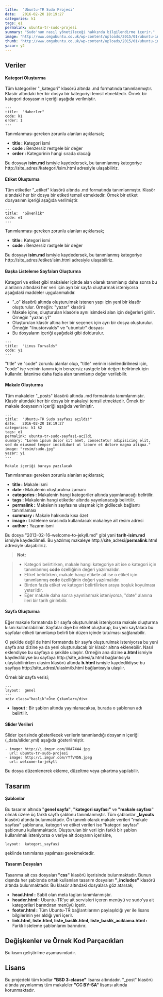 ```yaml
---
title:  "Ubuntu-TR Sudo Projesi"
date:   2016-02-20 18:19:27
categories: k1
tags: e1
permalink: ubuntu-tr-sudo-projesi
summary: "Sudo'nun nasıl yönetileceği hakkında bilgilendirme içerir."
image: "http://www.omgubuntu.co.uk/wp-content/uploads/2015/01/ubuntu-internet-of-things.jpg"
thumb: "http://www.omgubuntu.co.uk/wp-content/uploads/2015/01/ubuntu-internet-of-things-350x200.jpg"
yazar: y2
---
```


Veriler
---------

#### Kategori Oluşturma
Tüm kategoriler "_kategori" klasörü altında .md formatında tanımlanmıştır. Klasör altındaki her bir dosya bir kategoriyi temsil etmektedir. Örnek bir kategori dosyasının içeriği aşağıda verilmiştir.

```
---
title:  "Haberler"
code: k1
order: 1
---
```

Tanımlanması gereken zorunlu alanları açıklarsak;

- **title :** Kategori ismi
- **code :** Benzersiz restgele bir değer
- **order :** Kategorinin hangi sırada olacağı

Bu dosyayı **isim.md** ismiyle kaydedersek, bu tanımlanmış kategoriye http://site_adresi/kategori/isim.html adresiyle ulaşabiliriz.

#### Etiket Oluşturma
Tüm etiketler "_etiket" klasörü altında .md formatında tanımlanmıştır. Klasör altındaki her bir dosya bir etiketi temsil etmektedir. Örnek bir etiket dosyasının içeriği aşağıda verilmiştir.

```
---
title:  "Güvenlik"
code: e1
---
```

Tanımlanması gereken zorunlu alanları açıklarsak;

- **title :** Kategori ismi
- **code :** Benzersiz rastgele bir değer

Bu dosyayı **isim.md** ismiyle kaydedersek, bu tanımlanmış kategoriye http://site_adresi/etiket/isim.html adresiyle ulaşabiliriz.

#### Başka Listeleme Sayfaları Oluşturma
Kategori ve etiket gibi makaleler içinde alan olarak tanımlanıp daha sonra bu alanların altındaki her veri için ayrı bir sayfa oluşturmak isteniyorsa aşağıdaki maddeler uygulanmalıdır.

- "_o" klasörü altında oluşturulmak istenen yapı için yeni bir klasör oluşturulur. Örneğin: "yazar" klasörü
- Makale içine, oluşturulan klasörle aynı isimdeki alan için değerleri girilir. Örneğin "yazar: y1"
- Oluşturulan klasör altına her bir seçenek için ayrı bir dosya oluşturulur. Örneğin "linustorvalds" ve "ubuntutr" dosyası
- Bu dosyaların içeriği aşağıdaki gibi doldurulur.

```
---
title:  "Linus Torvalds"
code: y1
---
```
"title" ve "code" zorunlu alanlar olup, "title" verinin isimlendirilmesi için, "code" ise verinin tanımı için benzersiz rastgele bir
değeri belirtmek için kullanılır. İstenirse daha fazla alan tanımlanıp değer verilebilir. 

#### Makale Oluşturma
Tüm makaleler "_posts" klasörü altında .md formatında tanımlanmıştır. Klasör altındaki her bir dosya bir makaleyi temsil etmektedir. Örnek bir makale dosyasının içeriği aşağıda verilmiştir.

```
---
title:  "Ubuntu-TR Sudo sayfası açıldı!"
date:   2016-02-20 18:19:27
categories: k1 k2
tags: e1
permalink: ubuntu-tr-sudo-sayfasi-acildi
summary: "Lorem ipsum dolor sit amet, consectetur adipisicing elit, sed do eiusmod tempor incididunt ut labore et dolore magna aliqua."
image: "resim/sudo.jpg"
yazar: y1
---

Makale içeriği buraya yazılacak
```

Tanımlanması gereken zorunlu alanları açıklarsak;

- **title :** Makale ismi
- **date :** Makalenin oluşturulma zamanı
- **categories :** Makalenin hangi kategoriler altında yayınlanacağı belirtilir.
- **tags :** Makalenin hangi etiketler altında yayınlanacağı belirtilir.
- **permalink :** Makalenin sayfasına ulaşmak için gidilecek bağlantı tanımlaması
- **summary :** Makale hakkında kısa özet
- **image :** Listeleme sırasında kullanılacak makaleye ait resim adresi
- **author :** Yazarın ismi 

Bu dosya "2013-02-16-welcome-to-jekyll.md" gibi yani **tarih-isim.md** ismiyle kaydedilmeli. Bu yazılmış makaleye http://site_adresi/**permalink**.html adresiyle ulaşabiliriz.

> **Not:**

> - Kategori belirtirken, makale hangi kategoriye ait ise o kategori için tanımlanmış **code** özelliğinin değeri yazılmalıdır.
> - Etiket belirtirken, makale hangi etikete ait ise o etiket için tanımlanmış **code** özelliğinin değeri yazılmalıdır.
> - Birden fazla etiket ve kategori belirtilirken araya boşluk koyulması yeterlidir.
> - Eğer makale daha sonra yayınlanmak isteniyorsa, "date" alanına ileri bir tarih girilebilir.

#### Sayfa Oluşturma
Eğer makale formatında bir sayfa oluşturulmak isteniyorsa makale oluşturma kısmı kullanılabilinir. Sayfalar diye bir etiket oluşturup, bu yeni sayfalara bu sayfalar etiketi tanımlanıp belirli bir düzen içinde tutulması sağlanabilir.

O şekilde değil de html formatında bir sayfa oluşturulmak isteniyorsa bu yeni sayfa ana dizine ya da yeni oluşturulacak bir klasör altına eklenebilir. Nasıl eklendiyse bu sayfaya o şekilde ulaşılır. Örneğin ana dizine **a.html** ismiyle kaydedildiyse bu sayfaya http://site_adresi/a.html bağlantısıyla ulaşılabilinirken ulasim klasörü altında **b.html** ismiyle kaydedildiyse bu sayfaya http://site_adresi/ulasim/b.html bağlantısıyla ulaşılır. 

Örnek bir sayfa verisi;

```
---
layout:  genel
---
<div class="baslik">Öne Çıkanlar</div>
```

- **layout :** Bir şablon altında yayınlanacaksa, burada o şablonun adı belirtilir.

#### Slider Verileri
Slider içerisinde gösterilecek verilerin tanımlandığı dosyanın içeriği (_data/slider.yml) aşağıda gösterilmiştir.

```
- image: http://i.imgur.com/UOA74W4.jpg
  url: ubuntu-tr-sudo-projesi
- image: http://i.imgur.com/rYfVN5N.jpeg
  url: welcome-to-jekyll
```
Bu dosya düzenlenerek ekleme, düzeltme veya çıkartma yapılabilir.


Tasarım
----------

#### Şablonlar
Bu tasarım altında **"genel sayfa"**, **"kategori sayfası"** ve **"makale sayfası"** olmak üzere üç farklı sayfa şablonu tanımlanmıştır. Tüm şablonlar **_layouts** klasörü altında bulunmaktadır. Ön tanımlı olarak makale verileri "makale sayfası" şablonunu, kategori ve etiket verileri ise "kategori sayfası" şablonunu kullanmaktadır. Oluşturulan bir veri için farklı bir şablon kullanılmak isteniyorsa o veriye ait dosyanın içerisine,

```
layout:  kategori_sayfasi
```

şeklinde tanımlama yapılması gerekmektedir.

#### Tasarım Dosyaları
Tasarıma ait css dosyaları **"css"** klasörü içerisinde bulunmaktadır. Bunun dışında her şablonda ortak kullanılan tasarım dosyaları **"_includes"** klasörü altında bulunmaktadır. Bu klasör altındaki dosyalara göz atarsak;

- **head.html :** Sabit olan meta tagları tanımlanmıştır.
- **header.html :** Ubuntu-TR'ye ait servisleri içeren menüyü ve sudo'ya ait kategorileri barındıran menüyü içerir.
- **footer.html :** Tüm Ubuntu-TR bağlantılarının paylaşıldığı yer ile lisans bilgilerinin yer aldığı yeri içerir.
- **link.html, liste.html, liste_baslik.html, liste_baslik_aciklama.html :** Farklı listeleme şablonlarını barındırır.

Değişkenler ve Örnek Kod Parçacıkları
---------------------------------------------------

Bu kısım geliştirilme aşamasındadır.

Lisans
--------
Bu projedeki tüm kodlar **"BSD 3-clause"** lisansı altındadır.
"_post" klasörü altında yayınlanmış tüm makaleler **"CC BY-SA"** lisansı altında korunmaktadır.
